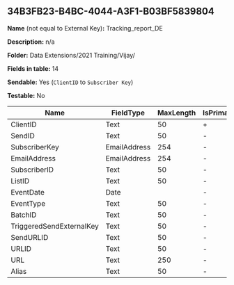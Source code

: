 ## 34B3FB23-B4BC-4044-A3F1-B03BF5839804

**Name** (not equal to External Key)**:** Tracking_report_DE

**Description:** n/a

**Folder:** Data Extensions/2021 Training/Vijay/

**Fields in table:** 14

**Sendable:** Yes (`ClientID` to `Subscriber Key`)

**Testable:** No

| Name | FieldType | MaxLength | IsPrimaryKey | IsNullable | DefaultValue |
| --- | --- | --- | --- | --- | --- |
| ClientID | Text | 50 | + | - |  |
| SendID | Text | 50 | - | + |  |
| SubscriberKey | EmailAddress | 254 | - | + |  |
| EmailAddress | EmailAddress | 254 | - | + |  |
| SubscriberID | Text | 50 | - | + |  |
| ListID | Text | 50 | - | + |  |
| EventDate | Date |  | - | + |  |
| EventType | Text | 50 | - | + |  |
| BatchID | Text | 50 | - | + |  |
| TriggeredSendExternalKey | Text | 50 | - | + |  |
| SendURLID | Text | 50 | - | + |  |
| URLID | Text | 50 | - | + |  |
| URL | Text | 250 | - | + |  |
| Alias | Text | 50 | - | + |  |

